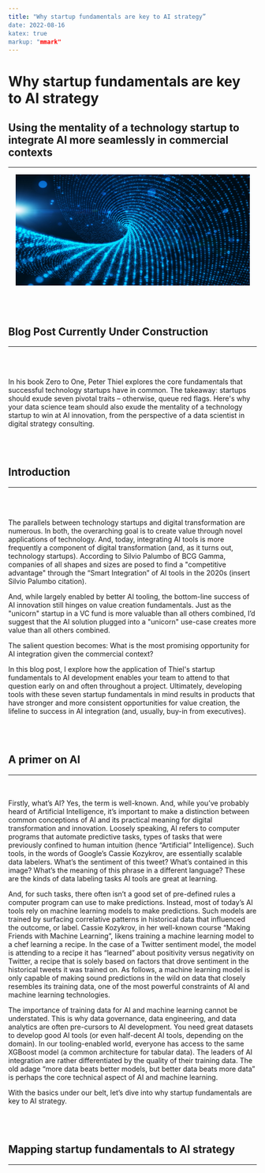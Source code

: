 ```yaml
---
title: "Why startup fundamentals are key to AI strategy”
date: 2022-08-16
katex: true
markup: "mmark"
---
```


# Why startup fundamentals are key to AI strategy

## Using the mentality of a technology startup to integrate AI more seamlessly in commercial contexts
---

<p align="center"> <img src="/posts/blog_AI_image_2.jpeg"/ width = "475" height = "225"> </p>

<br><br>

## Blog Post Currently Under Construction 

---

<br><br>

In his book Zero to One, Peter Thiel explores the core fundamentals that successful technology startups have in common. The takeaway: startups should exude seven pivotal traits – otherwise, queue red flags. Here's why your data science team should also exude the mentality of a technology startup to win at AI innovation, from the perspective of a data scientist in digital strategy consulting.

<br><br>

## Introduction
---

<br><br>

The parallels between technology startups and digital transformation are numerous. In both, the overarching goal is to create value through novel applications of technology. And, today, integrating AI tools is more frequently a component of digital transformation (and, as it turns out, technology startups). According to Silvio Palumbo of BCG Gamma, companies of all shapes and sizes are posed to find a "competitive advantage" through the “Smart Integration” of AI tools in the 2020s (insert Silvio Palumbo citation). 

And, while largely enabled by better AI tooling, the bottom-line success of AI innovation still hinges on value creation fundamentals. Just as the "unicorn" startup in a VC fund is more valuable than all others combined, I’d suggest that the AI solution plugged into a "unicorn" use-case creates more value than all others combined. 

The salient question becomes: What is the most promising opportunity for AI integration given the commercial context? 

In this blog post, I explore how the application of Thiel's startup fundamentals to AI development enables your team to attend to that question early on and often throughout a project. Ultimately, developing tools with these seven startup fundamentals in mind results in products that have stronger and more consistent opportunities for value creation, the lifeline to success in AI integration (and, usually, buy-in from executives).

<br><br>
## A primer on AI 
---
<br><br>
Firstly, what’s AI? Yes, the term is well-known. And, while you’ve probably heard of Artificial Intelligence, it’s important to make a distinction between common conceptions of AI and its practical meaning for digital transformation and innovation. Loosely speaking, AI refers to computer programs that automate predictive tasks, types of tasks that were previously confined to human intuition (hence “Artificial” Intelligence). Such tools, in the words of Google’s Cassie Kozykrov, are essentially scalable data labelers. What’s the sentiment of this tweet? What’s contained in this image? What’s the meaning of this phrase in a different language? These are the kinds of data labeling tasks AI tools are great at learning. 

And, for such tasks, there often isn’t a good set of pre-defined rules a computer program can use to make predictions. Instead, most of today’s AI tools rely on machine learning models to make predictions. Such models are trained by surfacing correlative patterns in historical data that influenced the outcome, or label. Cassie Kozykrov, in her well-known course “Making Friends with Machine Learning”, likens training a machine learning model to a chef learning a recipe. In the case of a Twitter sentiment model, the model is attending to a recipe it has “learned” about positivity versus negativity on Twitter, a recipe that is solely based on factors that drove sentiment in the historical tweets it was trained on. As follows, a machine learning model is only capable of making sound predictions in the wild on data that closely resembles its training data, one of the most powerful constraints of AI and machine learning technologies. 

The importance of training data for AI and machine learning cannot be understated. This is why data governance, data engineering, and data analytics are often pre-cursors to AI development. You need great datasets to develop good AI tools (or even half-decent AI tools, depending on the domain). In our tooling-enabled world, everyone has access to the same XGBoost model (a common architecture for tabular data). The leaders of AI integration are rather differentiated by the quality of their training data. The old adage “more data beats better models, but better data beats more data” is perhaps the core technical aspect of AI and machine learning. 

With the basics under our belt, let’s dive into why startup fundamentals are key to AI strategy. 

<br><br>
## Mapping startup fundamentals to AI strategy
---
<br><br>




